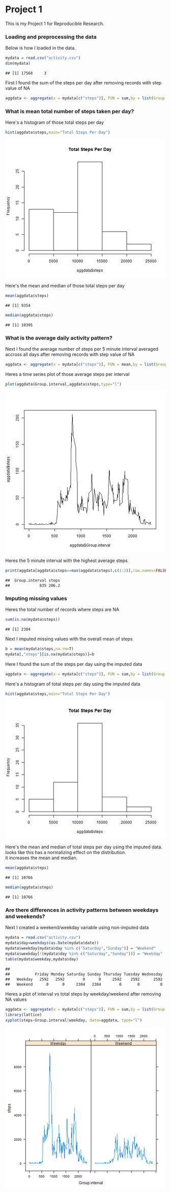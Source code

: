 Project 1
========================================================

This is my Project 1 for Reproducible Research.

### Loading and preprocessing the data

Below is how I loaded in the data.



```r
mydata = read.csv("activity.csv")
dim(mydata)
```

```
## [1] 17568     3
```


First I found the sum of the steps per day after removing records with step value of NA

```r
aggdata <- aggregate(x = mydata[c("steps")], FUN = sum,by = list(Group.date = mydata$date),na.rm=TRUE)
```


### What is mean total number of steps taken per day?

Here's a histogram of those total steps per day


```r
hist(aggdata$steps,main="Total Steps Per Day")
```

![plot of chunk unnamed-chunk-4](figure/unnamed-chunk-4.png) 

Here's the mean and median of those total steps per day

```r
mean(aggdata$steps)
```

```
## [1] 9354
```

```r
median(aggdata$steps)
```

```
## [1] 10395
```

### What is the average daily activity pattern?

Next I found the average number of steps per 5 minute interval averaged accross all days after removing records with step value of NA


```r
aggdata <- aggregate(x = mydata[c("steps")], FUN = mean,by = list(Group.interval = mydata$interval),na.rm=TRUE)
```

Heres a time series plot of those average steps per interval


```r
plot(aggdata$Group.interval,aggdata$steps,type="l")
```

![plot of chunk unnamed-chunk-7](figure/unnamed-chunk-7.png) 

Heres the 5 minute interval with the highest average steps


```r
print(aggdata[aggdata$steps==max(aggdata$steps),c(1:2)],row.names=FALSE)
```

```
##  Group.interval steps
##             835 206.2
```

### Imputing missing values

Heres the total number of records where steps are NA

```r
sum(is.na(mydata$steps))
```

```
## [1] 2304
```

Next I imputed missing values with the overall mean of steps


```r
b = mean(mydata$steps,na.rm=T)
mydata[,"steps"][is.na(mydata$steps)]=b
```

Here I found the sum of the steps per day using the imputed data

```r
aggdata <- aggregate(x = mydata[c("steps")], FUN = sum,by = list(Group.date = mydata$date),na.rm=TRUE)
```

Here's a histogram of total steps per day using the imputed data

```r
hist(aggdata$steps,main="Total Steps Per Day")
```

![plot of chunk unnamed-chunk-12](figure/unnamed-chunk-12.png) 

Here's the mean and median of total steps per day using the imputed data. looks like this has a normalizing effect on the distribution.  
it increases the mean and median.

```r
mean(aggdata$steps)
```

```
## [1] 10766
```

```r
median(aggdata$steps)
```

```
## [1] 10766
```

### Are there differences in activity patterns between weekdays and weekends?

Next I created a weekend/weekday variable using non-imputed data

```r
mydata = read.csv("activity.csv")
mydata$day=weekdays(as.Date(mydata$date))
mydata$weekday[mydata$day %in% c("Saturday","Sunday")] = "Weekend"
mydata$weekday[!(mydata$day %in% c("Saturday","Sunday"))] = "Weekday"
table(mydata$weekday,mydata$day)
```

```
##          
##           Friday Monday Saturday Sunday Thursday Tuesday Wednesday
##   Weekday   2592   2592        0      0     2592    2592      2592
##   Weekend      0      0     2304   2304        0       0         0
```

Heres a plot of interval vs total steps by weekday/weekend after removing NA values

```r
aggdata <- aggregate(x = mydata[c("steps")], FUN = sum,by = list(Group.interval = mydata$interval, weekday=mydata$weekday),na.rm=TRUE)
library(lattice)
xyplot(steps~Group.interval|weekday, data=aggdata, type="l")
```

![plot of chunk unnamed-chunk-15](figure/unnamed-chunk-15.png) 




